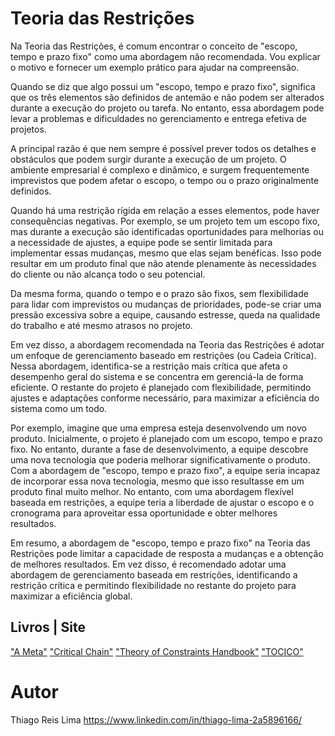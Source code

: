 # Teoria das Restrições
  Na Teoria das Restrições, é comum encontrar o conceito de "escopo, tempo e prazo fixo" como uma abordagem não recomendada. Vou explicar o motivo e fornecer um exemplo prático para ajudar na compreensão.

Quando se diz que algo possui um "escopo, tempo e prazo fixo", significa que os três elementos são definidos de antemão e não podem ser alterados durante a execução do projeto ou tarefa. No entanto, essa abordagem pode levar a problemas e dificuldades no gerenciamento e entrega efetiva de projetos.

A principal razão é que nem sempre é possível prever todos os detalhes e obstáculos que podem surgir durante a execução de um projeto. O ambiente empresarial é complexo e dinâmico, e surgem frequentemente imprevistos que podem afetar o escopo, o tempo ou o prazo originalmente definidos.

Quando há uma restrição rígida em relação a esses elementos, pode haver consequências negativas. Por exemplo, se um projeto tem um escopo fixo, mas durante a execução são identificadas oportunidades para melhorias ou a necessidade de ajustes, a equipe pode se sentir limitada para implementar essas mudanças, mesmo que elas sejam benéficas. Isso pode resultar em um produto final que não atende plenamente às necessidades do cliente ou não alcança todo o seu potencial.

Da mesma forma, quando o tempo e o prazo são fixos, sem flexibilidade para lidar com imprevistos ou mudanças de prioridades, pode-se criar uma pressão excessiva sobre a equipe, causando estresse, queda na qualidade do trabalho e até mesmo atrasos no projeto.

Em vez disso, a abordagem recomendada na Teoria das Restrições é adotar um enfoque de gerenciamento baseado em restrições (ou Cadeia Crítica). Nessa abordagem, identifica-se a restrição mais crítica que afeta o desempenho geral do sistema e se concentra em gerenciá-la de forma eficiente. O restante do projeto é planejado com flexibilidade, permitindo ajustes e adaptações conforme necessário, para maximizar a eficiência do sistema como um todo.

Por exemplo, imagine que uma empresa esteja desenvolvendo um novo produto. Inicialmente, o projeto é planejado com um escopo, tempo e prazo fixo. No entanto, durante a fase de desenvolvimento, a equipe descobre uma nova tecnologia que poderia melhorar significativamente o produto. Com a abordagem de "escopo, tempo e prazo fixo", a equipe seria incapaz de incorporar essa nova tecnologia, mesmo que isso resultasse em um produto final muito melhor. No entanto, com uma abordagem flexível baseada em restrições, a equipe teria a liberdade de ajustar o escopo e o cronograma para aproveitar essa oportunidade e obter melhores resultados.

Em resumo, a abordagem de "escopo, tempo e prazo fixo" na Teoria das Restrições pode limitar a capacidade de resposta a mudanças e a obtenção de melhores resultados. Em vez disso, é recomendado adotar uma abordagem de gerenciamento baseada em restrições, identificando a restrição crítica e permitindo flexibilidade no restante do projeto para maximizar a eficiência global.

## Livros | Site
["A Meta"](https://m.media-amazon.com/images/I/413j0Rj4BfS._SX346_BO1,204,203,200_.jpg)
["Critical Chain"](https://m.media-amazon.com/images/I/416tuqikjJL._SX329_BO1,204,203,200_.jpg)
["Theory of Constraints Handbook"](https://m.media-amazon.com/images/I/41ci-1uHDnL._SX397_BO1,204,203,200_.jpg)
["TOCICO"](https://www.tocico.org/)

# Autor
Thiago Reis Lima
https://www.linkedin.com/in/thiago-lima-2a5896166/
